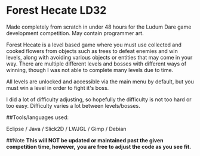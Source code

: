 # Forest Hecate LD32

Made completely from scratch in under 48 hours for the Ludum Dare game development
competition. May contain programmer art.


Forest Hecate is a level based game where you must use collected and cooked
flowers from objects such as trees to defeat enemies and win levels, along with
avoiding various objects or entities that may come in your way. There are
multiple different levels and bosses with different ways of winning, though I was
not able to complete many levels due to time.

All levels are unlocked and accessible via the main menu by default,
but you must win a level in order to fight it's boss.

I did a lot of difficulty adjusting, so hopefully the difficulty
is not too hard or too easy. Difficulty varies a lot between levels/bosses.

##Tools/languages used:

Eclipse / Java / Slick2D / LWJGL / Gimp / Debian

##Note
**This will NOT be updated or maintained past the given competition time, however,**
**you are free to adjust the code as you see fit.**
